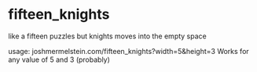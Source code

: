 # fifteen_knights
like a fifteen puzzles but knights moves into the empty space

usage: joshmermelstein.com/fifteen_knights?width=5&height=3
Works for any value of 5 and 3 (probably)
